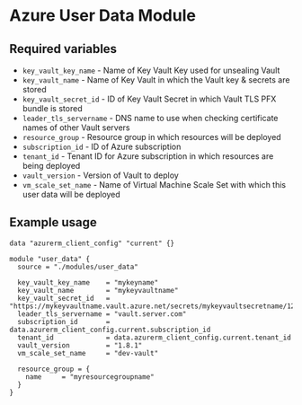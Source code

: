# Azure User Data Module

## Required variables

* `key_vault_key_name` - Name of Key Vault Key used for unsealing Vault
* `key_vault_name` - Name of Key Vault in which the Vault key & secrets are stored
* `key_vault_secret_id` - ID of Key Vault Secret in which Vault TLS PFX bundle is stored
* `leader_tls_servername` - DNS name to use when checking certificate names of other Vault servers
* `resource_group` - Resource group in which resources will be deployed
* `subscription_id` - ID of Azure subscription
* `tenant_id` - Tenant ID for Azure subscription in which resources are being deployed
* `vault_version` - Version of Vault to deploy
* `vm_scale_set_name` - Name of Virtual Machine Scale Set with which this user data will be deployed

## Example usage

```hcl
data "azurerm_client_config" "current" {}

module "user_data" {
  source = "./modules/user_data"

  key_vault_key_name    = "mykeyname"
  key_vault_name        = "mykeyvaultname"
  key_vault_secret_id   = "https://mykeyvaultname.vault.azure.net/secrets/mykeyvaultsecretname/12ab12ab12ab12ab12ab12ab12ab12ab"
  leader_tls_servername = "vault.server.com"
  subscription_id       = data.azurerm_client_config.current.subscription_id
  tenant_id             = data.azurerm_client_config.current.tenant_id
  vault_version         = "1.8.1"
  vm_scale_set_name     = "dev-vault"

  resource_group = {
    name     = "myresourcegroupname"
  }
}
```
